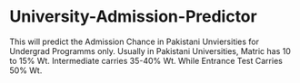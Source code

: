 # University-Admission-Predictor
This will predict the Admission Chance in Pakistani Unviersities for Undergrad Programms only.
Usually in Pakistani Universities, Matric has 10 to 15% Wt. Intermediate carries 35-40% Wt.
While Entrance Test Carries 50% Wt.

